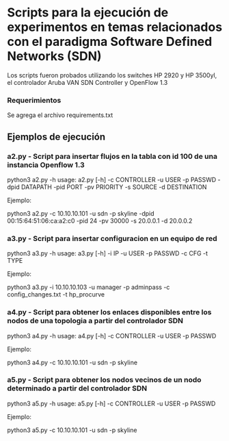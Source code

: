 # Scripts para la ejecución de experimentos en temas relacionados con el paradigma Software Defined Networks (SDN)

Los scripts fueron probados utilizando los switches HP 2920 y HP 3500yl, el controlador Aruba VAN SDN Controller y OpenFlow 1.3


### Requerimientos

Se agrega el archivo requirements.txt

## Ejemplos de ejecución

### a2.py - Script para insertar flujos en la tabla con id 100 de una instancia Openflow 1.3

python3 a2.py -h
usage: a2.py [-h] -c CONTROLLER -u USER -p PASSWD -dpid DATAPATH -pid PORT -pv
             PRIORITY -s SOURCE -d DESTINATION

Ejemplo:

python3 a2.py -c 10.10.10.101 -u sdn -p skyline -dpid 00:15:64:51:06:ca:a2:c0 -pid 24 -pv 30000 -s 20.0.0.1 -d 20.0.0.2


### a3.py - Script para insertar configuracion en un equipo de red

python3 a3.py -h
usage: a3.py [-h] -i IP -u USER -p PASSWD -c CFG -t TYPE

Ejemplo:

python3 a3.py -i 10.10.10.103 -u manager -p adminpass -c config_changes.txt -t hp_procurve


### a4.py - Script para obtener los enlaces disponibles entre los nodos de una topologia a partir del controlador SDN

python3 a4.py -h
usage: a4.py [-h] -c CONTROLLER -u USER -p PASSWD

Ejemplo:

python3 a4.py -c 10.10.10.101 -u sdn -p skyline

### a5.py - Script para obtener los nodos vecinos de un nodo determinado a partir del controlador SDN

python3 a5.py -h
usage: a5.py [-h] -c CONTROLLER -u USER -p PASSWD

Ejemplo:

python3 a5.py -c 10.10.10.101 -u sdn -p skyline
